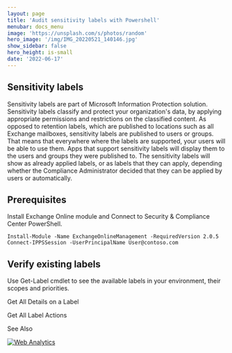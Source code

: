 ```yaml
---
layout: page
title: 'Audit sensitivity labels with Powershell'
menubar: docs_menu
image: 'https://unsplash.com/s/photos/random'
hero_image: '/img/IMG_20220521_140146.jpg'
show_sidebar: false
hero_height: is-small
date: '2022-06-17'
---
```



## Sensitivity labels

Sensitivity labels are part of Microsoft Information Protection solution. Sensitivity labels classify and protect your organization's data, by applying appropriate permissions and restrictions on the classified content. As opposed to retention labels, which are published to locations such as all Exchange mailboxes, sensitivity labels are published to users or groups. That means that everywhere where the labels are supported, your users will be able to use them. Apps that support sensitivity labels will display them to the users and groups they were published to. 
The sensitivity labels will show as already applied labels, or as labels that they can apply, depending whether the Compliance Administrator decided that they can be applied by users or automatically.



## Prerequisites

Install Exchange Online module and Connect to Security & Compliance Center PowerShell.
```
Install-Module -Name ExchangeOnlineManagement -RequiredVersion 2.0.5
Connect-IPPSSession -UserPrincipalName User@contoso.com
```

## Verify existing labels 
Use Get-Label cmdlet to see the available labels in your environment, their scopes and priorities.





Get All Details on a Label




Get All Label Actions



See Also



<!-- Default Statcounter code for Audit sensitivity labels
with PS
https://powershellscripts.github.io/articles/English/InformationProtection/Audit%20your%20sensitivit
-->
<script type="text/javascript">
var sc_project=12764960; 
var sc_invisible=1; 
var sc_security="9671f253"; 
</script>
<script type="text/javascript"
src="https://www.statcounter.com/counter/counter.js"
async></script>
<noscript><div class="statcounter"><a title="Web Analytics"
href="https://statcounter.com/" target="_blank"><img
class="statcounter"
src="https://c.statcounter.com/12764960/0/9671f253/1/"
alt="Web Analytics"
referrerPolicy="no-referrer-when-downgrade"></a></div></noscript>
<!-- End of Statcounter Code -->
